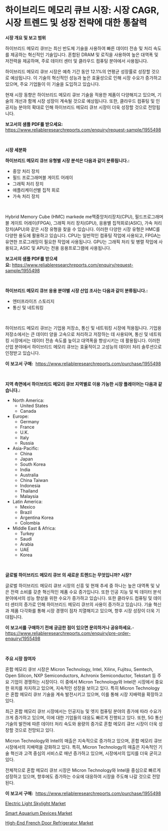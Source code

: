 <p><h1>하이브리드 메모리 큐브 시장: 시장 CAGR, 시장 트렌드 및 성장 전략에 대한 통찰력</h1></p><p><strong>시장 개요 및 보고 범위</strong></p>
<p><p>하이브리드 메모리 큐브는 최신 반도체 기술을 사용하여 빠른 데이터 전송 및 처리 속도를 제공하는 혁신적인 기술입니다. 혼합된 DRAM 및 로직을 사용하여 높은 대역폭 및 저전력을 제공하며, 주로 데이터 센터 및 클라우드 컴퓨팅 분야에서 사용됩니다.</p><p>하이브리드 메모리 큐브 시장은 예측 기간 동안 12.1%의 연평균 성장률로 성장할 것으로 예상됩니다. 이 기술의 혁신적인 성능과 높은 효율성으로 인해 시장 수요가 증가하고 있으며, 주요 기업들이 이 기술을 도입하고 있습니다.</p><p>현재 시장 동향은 하이브리드 메모리 큐브 기술을 적용한 제품이 다양해지고 있으며, 기술의 개선과 함께 시장 성장이 계속될 것으로 예상됩니다. 또한, 클라우드 컴퓨팅 및 인공지능 분야의 확대로 인해 하이브리드 메모리 큐브 시장이 더욱 성장할 것으로 전망됩니다.</p></p>
<p><strong>보고서의 샘플 PDF를 받으세요:</strong> <a href="https://www.reliableresearchreports.com/enquiry/request-sample/1955498">https://www.reliableresearchreports.com/enquiry/request-sample/1955498</a></p>
<p>&nbsp;</p>
<p><strong>시장 세분화</strong></p>
<p><strong>하이브리드 메모리 큐브 유형별 시장 분석은 다음과 같이 분류됩니다.:</strong></p>
<p><ul><li>중앙 처리 장치</li><li>필드 프로그래머블 게이트 어레이</li><li>그래픽 처리 장치</li><li>애플리케이션별 집적 회로</li><li>가속 처리 장치</li></ul></p>
<p>&nbsp;</p>
<p><p>Hybrid Memory Cube (HMC) markede me맥중앙처리장치(CPU), 필드프로그래머블 게이트 어레이(FPGA), 그래픽 처리 장치(GPU), 응용별 집적회로(ASIC), 가속 처리 장치(APU)와 같은 시장 유형을 찾을 수 있습니다. 이러한 다양한 시장 유형은 HMC를 다양한 용도에 활용하고 있습니다. CPU는 일반적인 컴퓨팅 작업에 사용되고, FPGA는 유연한 프로그래밍이 필요한 작업에 사용됩니다. GPU는 그래픽 처리 및 병렬 작업에 사용되고, ASIC 및 APU는 전용 응용프로그램에 사용됩니다.</p></p>
<p><strong>보고서의 샘플 PDF를 받으세요:</strong>&nbsp;<a href="https://www.reliableresearchreports.com/enquiry/request-sample/1955498">https://www.reliableresearchreports.com/enquiry/request-sample/1955498</a></p>
<p>&nbsp;</p>
<p><strong> 하이브리드 메모리 큐브 응용 분야별 시장 산업 조사는 다음과 같이 분류됩니다.:</strong></p>
<p><ul><li>엔터프라이즈 스토리지</li><li>통신 및 네트워킹</li></ul></p>
<p>&nbsp;</p>
<p><p>하이브리드 메모리 큐브는 기업용 저장소, 통신 및 네트워킹 시장에 적용됩니다. 기업용 저장소에서는 큰 데이터 양을 고속으로 처리하고 저장하는 데 사용되며, 통신 및 네트워킹 시장에서는 데이터 전송 속도를 높이고 대역폭을 향상시키는 데 활용됩니다. 이러한 산업 분야에서 하이브리드 메모리 큐브는 효율적이고 고성능의 데이터 처리 솔루션으로 인정받고 있습니다.</p></p>
<p><strong>이 보고서 구매:</strong>&nbsp; <a href="https://www.reliableresearchreports.com/purchase/1955498">https://www.reliableresearchreports.com/purchase/1955498</a></p>
<p>&nbsp;</p>
<p><strong>지역 측면에서 하이브리드 메모리 큐브 지역별로 이용 가능한 시장 플레이어는 다음과 같습니다.:</strong></p>
<p><ul>
    <li>
        North America:
        <ul>
            <li>United States</li>
            <li>Canada</li>
        </ul>
    </li>
    <li>
        Europe:
        <ul>
            <li>Germany</li>
            <li>France</li>
            <li>U.K.</li>
            <li>Italy</li>
            <li>Russia</li>
        </ul>
    </li>
    <li>
        Asia-Pacific:
        <ul>
            <li>China</li>
            <li>Japan</li>
            <li>South Korea</li>
            <li>India</li>
            <li>Australia</li>
            <li>China Taiwan</li>
            <li>Indonesia</li>
            <li>Thailand</li>
            <li>Malaysia</li>
        </ul>
    </li>
    <li>
        Latin America:
        <ul>
            <li>Mexico</li>
            <li>Brazil</li>
            <li>Argentina Korea</li>
            <li>Colombia</li>
        </ul>
    </li>
    <li>
        Middle East & Africa:
        <ul>
            <li>Turkey</li>
            <li>Saudi</li>
            <li>Arabia</li>
            <li>UAE</li>
            <li>Korea</li>
        </ul>
    </li>
    </ul></p>
<p>&nbsp;</p>
<p><strong>글로벌 하이브리드 메모리 큐브 의 새로운 트렌드는 무엇입니까? 시장?</strong></p>
<p><p>글로벌 하이브리드 메모리 큐브 시장의 신흥 및 현재 추세 중 하나는 높은 대역폭 및 낮은 전력 소비를 갖춘 혁신적인 제품 수요 증가입니다. 또한 인공 지능 및 빅 데이터 분석 분야에서의 성능 향상을 위한 수요가 증가하고 있습니다. 또한 클라우드 컴퓨팅 및 데이터 센터의 증가로 인해 하이브리드 메모리 큐브의 사용이 증가하고 있습니다. 기술 혁신과 제품 다각화를 통해 시장 경쟁이 점차 치열해지고 있으며, 향후 시장 성장이 더욱 기대됩니다.</p></p>
<p><strong>이 보고서를 구매하기 전에 궁금한 점이 있으면 문의하거나 공유하세요.</strong>- <a href="https://www.reliableresearchreports.com/enquiry/pre-order-enquiry/1955498">https://www.reliableresearchreports.com/enquiry/pre-order-enquiry/1955498</a></p>
<p>&nbsp;</p>
<p><strong>주요 시장 참여자</strong></p>
<p><p>혼합 메모리 큐브 시장은 Micron Technology, Intel, Xilinx, Fujitsu, Semtech, Open Silicon, NXP Semiconductors, Achronix Semiconductor, Tekstart 등 주요 기업이 경쟁하는 시장이다. 이 중에서 Micron Technology와 Intel은 시장에서 중요한 위치를 차지하고 있으며, 지속적인 성장을 보이고 있다. 특히 Micron Technology은 혼합 메모리 큐브 기술을 계속 발전시키고 있으며, 이를 통해 시장 지배력을 확장하고 있다.</p><p>최근 혼합 메모리 큐브 시장에서는 인공지능 및 엣지 컴퓨팅 분야의 증가에 따라 수요가 크게 증가하고 있으며, 이에 대한 기업들의 대응도 빠르게 진행되고 있다. 또한, 5G 통신 기술의 발전에 따른 데이터 처리 속도와 용량의 증가로 혼합 메모리 큐브 시장이 더욱 성장할 것으로 전망되고 있다.</p><p>Micron Technology와 Intel의 매출은 지속적으로 증가하고 있으며, 혼합 메모리 큐브 시장에서의 지배력을 강화하고 있다. 특히, Micron Technology의 매출은 지속적인 기술 혁신과 고객 중심의 서비스로 매년 증가하고 있으며, 시장에서의 입지를 더욱 굳히고 있다.</p><p>전체적으로 혼합 메모리 큐브 시장은 Micron Technology와 Intel을 중심으로 빠르게 성장하고 있으며, 향후에도 증가하는 수요에 대응하여 시장을 주도해 나갈 것으로 전망된다.</p></p>
<p><strong>이 보고서 구매:</strong>&nbsp;&nbsp;<a href="https://www.reliableresearchreports.com/purchase/1955498">https://www.reliableresearchreports.com/purchase/1955498</a></p>
<p><p><a href="https://github.com/jaidynmorantestelletmjzya/Market-Research-Report-List-2/blob/main/electric-light-skylight-market.md">Electric Light Skylight Market</a></p><p><a href="https://github.com/ruddyyedelwadw/Market-Research-Report-List-1/blob/main/smart-aquarium-devices-market.md">Smart Aquarium Devices Market</a></p><p><a href="https://github.com/FassouRP/Market-Research-Report-List-3/blob/main/high-end-french-door-refrigerator-market.md">High-End French Door Refrigerator Market</a></p></p>

